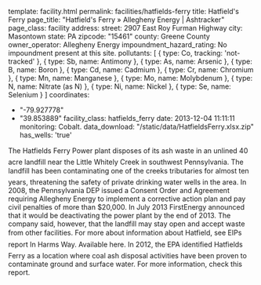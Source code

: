 template: facility.html
permalink: facilities/hatfields-ferry
title: Hatfield's Ferry
page_title: "Hatfield's Ferry &raquo; Allegheny Energy | Ashtracker"
page_class: facility
address: 
  street: 2907 East Roy Furman Highway
  city: Masontown
  state: PA
  zipcode: "15461"
  county: Greene County
owner_operator: Allegheny Energy
impoundment_hazard_rating: No impoundment present at this site.
pollutants: [
  {
    type: Co,
    tracking: 'not-tracked'
  },
  {
    type: Sb,
    name: Antimony
  },
  {
    type: As,
    name: Arsenic
  },
  {
    type: B,
    name: Boron
  },
  {
    type: Cd,
    name: Cadmium
  },
  {
    type: Cr,
    name: Chromium
  },
  {
    type: Mn,
    name: Manganese
  },
  {
    type: Mo,
    name: Molybdenum
  },
  {
    type: N,
    name: Nitrate (as N)
  },
  {
    type: Ni,
    name: Nickel
  },
  {
    type: Se,
    name: Selenium
  }
]
coordinates: 
  - "-79.927778"
  - "39.853889"
facility_class: hatfields_ferry
date: 2013-12-04 11:11:11
monitoring: Cobalt.
data_download: "/static/data/HatfieldsFerry.xlsx.zip"
has_wells: 'true'


The Hatfields Ferry Power plant disposes of its ash waste in an unlined 40 acre landfill near the Little Whitely Creek in southwest Pennsylvania. The landfill has been contaminating one of the creeks tributaries for almost ten years, threatening the safety of private drinking water wells in the area. In 2008, the Pennsylvania DEP issued a Consent Order and Agreement requiring Allegheny Energy to implement a corrective action plan and pay civil penalties of more than $20,000. In July 2013 FirstEnergy announced that it would be deactivating the power plant by the end of 2013. The company said, however, that the landfill may stay open and accept waste from other facilities. For more about information about Hatfield, see EIPs report In Harms Way. Available here. In 2012, the EPA identified Hatfields Ferry as a location where coal ash disposal activities have been proven to contaminate ground and surface water. For more information, check this report.